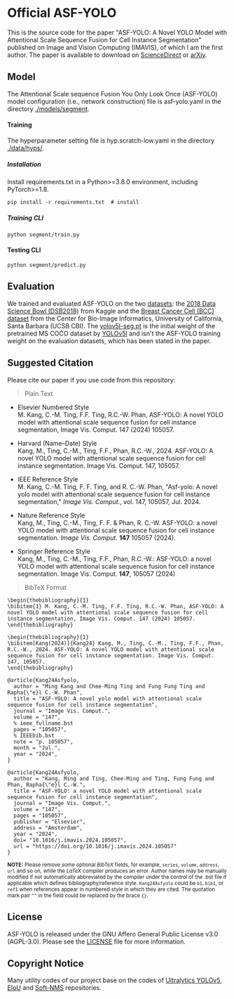 # Official ASF-YOLO
This is the source code for the paper "ASF-YOLO: A Novel YOLO Model with Attentional Scale Sequence Fusion for Cell Instance Segmentation" published on Image and Vision Computing (IMAVIS), of which I am the first author. The paper is available to download on [ScienceDirect](https://www.sciencedirect.com/science/article/pii/S0262885624001616) or [arXiv](https://arxiv.org/abs/2312.06458).

## Model
The Attentional Scale sequence Fusion You Only Look Once (ASF-YOLO) model configuration (i.e., network construction) file is asf-yolo.yaml in the directory [./models/segment](https://github.com/mkang315/ASF-YOLO/blob/main/models/segment).

#### Training

The hyperparameter setting file is hyp.scratch-low.yaml in the directory [./data/hyps/](https://github.com/mkang315/ASF-YOLO/blob/main/data/hyps).

##### Installation
Install requirements.txt in a Python>=3.8.0 environment, including PyTorch>=1.8.
```
pip install -r requirements.txt  # install
```

##### Training CLI
```
python segment/train.py
```

#### Testing CLI

```
python segment/predict.py
```

## Evaluation
We trained and evaluated ASF-YOLO on the two [datasets](https://github.com/mkang315/ASF-YOLO/tree/main/datasets): the [2018 Data Science Bowl (DSB2018)](https://kaggle.com/competitions/data-science-bowl-2018) from Kaggle and the [Breast Cancer Cell (BCC) dataset](https://bioimage.ucsb.edu/research/bio-segmentation) from the Center for Bio-Image Informatics, University of California, Santa Barbara (UCSB CBI). The [yolov5l-seg.pt](https://github.com/mkang315/ASF-YOLO/blob/main/yolov5l-seg.pt) is the initial weight of the pretrained MS COCO dataset by [YOLOv5l](https://github.com/ultralytics/yolov5) and isn't the ASF-YOLO training weight on the evaluation datasets, which has been stated in the paper.

## Suggested Citation
Please cite our paper if you use code from this repository:
> Plain Text

- Elsevier Numbered Style</br>
M. Kang, C.-M. Ting, F.F. Ting, R.C.-W. Phan, ASF-YOLO: A novel YOLO model with attentional scale sequence fusion for cell instance segmentation, Image Vis. Comput. 147 (2024) 105057.</br>

- Harvard (Name–Date) Style</br>
Kang, M., Ting, C.-M., Ting, F.F., Phan, R.C.-W., 2024. ASF-YOLO: A novel YOLO model with attentional scale sequence fusion for cell instance segmentation. Image Vis. Comput. 147, 105057.</br>

- IEEE Reference Style</br>
M. Kang, C.-M. Ting, F. F. Ting, and R. C.-W. Phan, "Asf-yolo: A novel yolo model with attentional scale sequence fusion for cell instance segmentation," *Image Vis. Comput.*, vol. 147, 105057, Jul. 2024.</br>

- Nature Reference Style</br>
Kang, M., Ting, C.-M., Ting, F. F. & Phan, R. C.-W. ASF-YOLO: a novel YOLO model with attentional scale sequence fusion for cell instance segmentation. *Image Vis. Comput.* **147** 105057 (2024).</br>

- Springer Reference Style</br>
Kang, M., Ting, C.-M., Ting, F.F., Phan, R.C.-W.: ASF-YOLO: a novel YOLO model with attentional scale sequence fusion for cell instance segmentation. Image Vis. Comput. **147**, 105057 (2024)</br>

> BibTeX Format</br>
```
\begin{thebibliography}{1}
\bibitem{1} M. Kang, C.-M. Ting, F.F. Ting, R.C.-W. Phan, ASF-YOLO: A novel YOLO model with attentional scale sequence fusion for cell instance segmentation, Image Vis. Comput. 147 (2024) 105057.
\end{thebibliography}
```
```
\begin{thebibliography}{1}
\bibitem[Kang(2024)]{Kang24} Kang, M., Ting, C.-M., Ting, F.F., Phan, R.C.-W., 2024. ASF-YOLO: A novel YOLO model with attentional scale sequence fusion for cell instance segmentation. Image Vis. Comput. 147, 105057.
\end{thebibliography}
```
```
@article{Kang24Asfyolo,
  author = "Ming Kang and Chee-Ming Ting and Fung Fung Ting and Rapha{\"e}l C.-W. Phan",
  title = "ASF-YOLO: A novel yolo model with attentional scale sequence fusion for cell instance segmentation",
  journal = "Image Vis. Comput.",
  volume = "147",
  % ieee_fullname.bst
  pages = "105057",
  % IEEEbib.bst
  note = "p. 105057", 
  month = "Jul.",
  year = "2024",
}
```
```
@article{Kang24Asfyolo,
  author = "Kang, Ming and Ting, Chee-Ming and Ting, Fung Fung and Phan, Rapha{\"e}l C.-W.",
  title = "ASF-YOLO: a novel YOLO model with attentional scale sequence fusion for cell instance segmentation",
  journal = "Image Vis. Comput.",
  volume = "147",
  pages = "105057",
  publisher = "Elsevier",
  address = "Amsterdam",
  year = "2024",
  doi= "10.1016/j.imavis.2024.105057",
  url = "https://doi.org/10.1016/j.imavis.2024.105057"
}
```
<sup>**NOTE:** Please remove some optional *BibTeX* fields, for example, `series`, `volume`, `address`, `url` and so on, while the *LaTeX* compiler produces an error. Author names may be manually modified if not automatically abbreviated by the compiler under the control of the .bst file if applicable which defines bibliography/reference style. `Kang24Asfyolo` could be `b1`, `bib1`, or `ref1` when references appear in numbered style in which they are cited. The quotation mark pair `""` in the field could be replaced by the brace `{}`. </sup>

## License
ASF-YOLO is released under the GNU Affero General Public License v3.0 (AGPL-3.0). Please see the [LICENSE](https://github.com/mkang315/ASF-YOLO/blob/main/LICENSE) file for more information.

## Copyright Notice
Many utility codes of our project base on the codes of [Ultralytics YOLOv5](https://github.com/ultralytics/yolov5), [EIoU](https://github.com/arojsubedi/Focal-EIoU) and [Soft-NMS](https://github.com/bharatsingh430/soft-nms) repositories.
